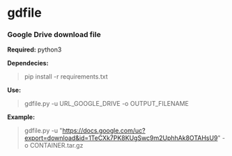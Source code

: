# gdfile
### Google Drive download file

**Required:** python3

**Dependecies:**

> pip install -r requirements.txt

**Use:**

> gdfile.py -u URL_GOOGLE_DRIVE -o OUTPUT_FILENAME

**Example:**

> gdfile.py -u "https://docs.google.com/uc?export=download&id=1TeCXk7PK8KUgSwc9m2UphhAk8OTAHsU9" -o CONTAINER.tar.gz
